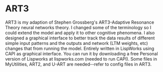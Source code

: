 # ART3
ART3 is my adaption of Stephen Grossberg's ART3-Adaptive Resonance Theory neural networks theory. I changed some of the terminology so I could extend the model and apply it to other cognitive phenomena.  I also designed a graphical interface to better track the data results of different simple input patterns and the outputs and network (LTM weights, etc) changes that from running the model.
Entirely written in LispWorks using CAPI as graphical interface. You can run it by downloading a free Personal version of Lispworks at lispworks.com (needed to run CAPI). Some files in MyUtilities, ART2, and U-ART are needed--refer to config files in ART3.  

